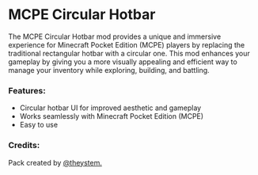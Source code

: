 # MCPE Circular Hotbar

The MCPE Circular Hotbar mod provides a unique and immersive experience for Minecraft Pocket Edition (MCPE) players by replacing the traditional rectangular hotbar with a circular one. This mod enhances your gameplay by giving you a more visually appealing and efficient way to manage your inventory while exploring, building, and battling.

### Features:
- Circular hotbar UI for improved aesthetic and gameplay
- Works seamlessly with Minecraft Pocket Edition (MCPE)
- Easy to use

### Credits:
Pack created by [@theystem.](https://www.youtube.com/@theystem)